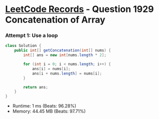 # [LeetCode Records](../../README.md) - Question 1929 Concatenation of Array

### Attempt 1: Use a loop
```java
class Solution {
    public int[] getConcatenation(int[] nums) {
        int[] ans = new int[nums.length * 2];

        for (int i = 0; i < nums.length; i++) {
            ans[i] = nums[i];
            ans[i + nums.length] = nums[i];
        }

        return ans;
    }
}
```
- Runtime: 1 ms (Beats: 96.28%)
- Memory: 44.45 MB (Beats: 97.71%)

<br>
